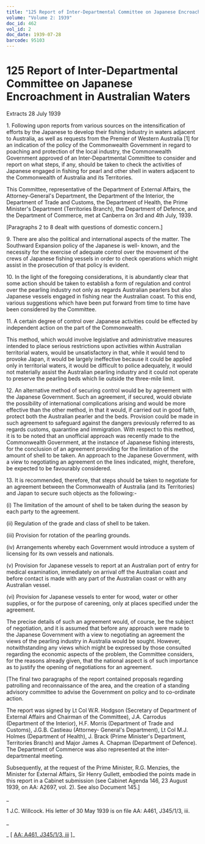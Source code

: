 ```yaml
---
title: "125 Report of Inter-Departmental Committee on Japanese Encroachment in Australian Waters"
volume: "Volume 2: 1939"
doc_id: 462
vol_id: 2
doc_date: 1939-07-28
barcode: 95103
---
```


# 125 Report of Inter-Departmental Committee on Japanese Encroachment in Australian Waters

Extracts 28 July 1939

1\. Following upon reports from various sources on the intensification of efforts by the Japanese to develop their fishing industry in waters adjacent to Australia, as well as requests from the Premier of Western Australia [1] for an indication of the policy of the Commonwealth Government in regard to poaching and protection of the local industry, the Commonwealth Government approved of an Inter-Departmental Committee to consider and report on what steps, if any, should be taken to check the activities of Japanese engaged in fishing for pearl and other shell in waters adjacent to the Commonwealth of Australia and its Territories.

This Committee, representative of the Department of External Affairs, the Attorney-General's Department, the Department of the Interior, the Department of Trade and Customs, the Department of Health, the Prime Minister's Department (Territories Branch), the Department of Defence, and the Department of Commerce, met at Canberra on 3rd and 4th July, 1939.

[Paragraphs 2 to 8 dealt with questions of domestic concern.]

9\. There are also the political and international aspects of the matter. The Southward Expansion policy of the Japanese is well- known, and the necessity for the exercise of adequate control over the movement of the crews of Japanese fishing vessels in order to check operations which might assist in the prosecution of that policy is evident.

10\. In the light of the foregoing considerations, it is abundantly clear that some action should be taken to establish a form of regulation and control over the pearling industry not only as regards Australian pearlers but also Japanese vessels engaged in fishing near the Australian coast. To this end, various suggestions which have been put forward from time to time have been considered by the Committee.

11\. A certain degree of control over Japanese activities could be effected by independent action on the part of the Commonwealth.

This method, which would involve legislative and administrative measures intended to place serious restrictions upon activities within Australian territorial waters, would be unsatisfactory in that, while it would tend to provoke Japan, it would be largely ineffective because it could be applied only in territorial waters, it would be difficult to police adequately, it would not materially assist the Australian pearling industry and it could not operate to preserve the pearling beds which lie outside the three-mile limit.

12\. An alternative method of securing control would be by agreement with the Japanese Government. Such an agreement, if secured, would obviate the possibility of international complications arising and would be more effective than the other method, in that it would, if carried out in good faith, protect both the Australian pearler and the beds. Provision could be made in such agreement to safeguard against the dangers previously referred to as regards customs, quarantine and immigration. With respect to this method, it is to be noted that an unofficial approach was recently made to the Commonwealth Government, at the instance of Japanese fishing interests, for the conclusion of an agreement providing for the limitation of the amount of shell to be taken. An approach to the Japanese Government, with a view to negotiating an agreement on the lines indicated, might, therefore, be expected to be favourably considered.

13\. It is recommended, therefore, that steps should be taken to negotiate for an agreement between the Commonwealth of Australia (and its Territories) and Japan to secure such objects as the following:-

(i) The limitation of the amount of shell to be taken during the season by each party to the agreement.

(ii) Regulation of the grade and class of shell to be taken.

(iii) Provision for rotation of the pearling grounds.

(iv) Arrangements whereby each Government would introduce a system of licensing for its own vessels and nationals.

(v) Provision for Japanese vessels to report at an Australian port of entry for medical examination, immediately on arrival off the Australian coast and before contact is made with any part of the Australian coast or with any Australian vessel.

(vi) Provision for Japanese vessels to enter for wood, water or other supplies, or for the purpose of careening, only at places specified under the agreement.

The precise details of such an agreement would, of course, be the subject of negotiation, and it is assumed that before any approach were made to the Japanese Government with a view to negotiating an agreement the views of the pearling industry in Australia would be sought. However, notwithstanding any views which might be expressed by those consulted regarding the economic aspects of the problem, the Committee considers, for the reasons already given, that the national aspect is of such importance as to justify the opening of negotiations for an agreement.

[The final two paragraphs of the report contained proposals regarding patrolling and reconnaissance of the area, and the creation of a standing advisory committee to advise the Government on policy and to co-ordinate action.

The report was signed by Lt Col W.R. Hodgson (Secretary of Department of External Affairs and Chairman of the Committee), J.A. Carrodus (Department of the Interior), H.F. Morris (Department of Trade and Customs), J.G.B. Castieau (Attorney- General's Department), Lt Col M.J. Holmes (Department of Health), J. Brack (Prime Minister's Department, Territories Branch) and Major James A. Chapman (Department of Defence). The Department of Commerce was also represented at the inter-departmental meeting.

Subsequently, at the request of the Prime Minister, R.G. Menzies, the Minister for External Affairs, Sir Henry Gullett, embodied the points made in this report in a Cabinet submission (see Cabinet Agenda 146, 23 August 1939, on AA: A2697, vol. 2). See also Document 145.]

_

1 J.C. Willcock. His letter of 30 May 1939 is on file AA: A461, J345/1/3, iii.

_

_ [ [AA: A461, J345/1/3, iii](http://www.naa.gov.au/cgi-bin/Search?O=I&Number=95103) ]_
